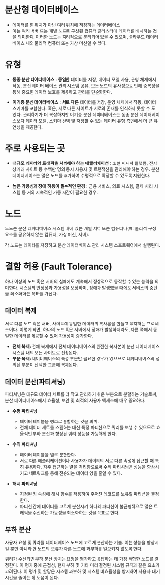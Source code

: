 # 분산형 데이터베이스

- 데이터를 한 위치가 아닌 여러 위치에 저장하는 데이터베이스
- 이는 여러 서버 또는 개별 노드로 구성된 컴퓨터 클러스터에 데이터를 배치하는 것을 의미한다. 이러한 노드는 지리적으로 분리되어 있을 수 있으며, 클라우드 데이터베이스 내의 물리적 컴퓨터 또는 가상 머신일 수 있다.

# 유형

- **동종 분산 데이터베이스** : **동일한** 데이터를 저장, 데이터 모델 사용, 운영 체제에서 작동, 분산 데이터 베이스 관리 시스템 공유. 모든 노드의 유사성으로 인해 중복성을 통해 중요한 데이터 보호를 제공하고 관리를 단순화한다.

- **이기종 분산 데이터베이스** : **서로 다른** 데이터를 저장, 운영 체제에서 작동, 데이터 스키마를 포함한다. 혹은, 서로 다른 사이트가 서로의 존재를 인식하지 못할 수 도 있다. 관리하기가 더 복잡하지만 이기종 분산 데이터베이스는 동종 분산 데이터베이스보다 데이터 모델, 스키마 선택 및 저장할 수 있는 데이터 유형 측면에서 더 큰 유연성을 제공한다.

# 주로 사용되는 곳

- **대규모 데이터와 트래픽을 처리해야 하는 애플리케이션** : 소셜 미디어 플랫폼, 전자 상거래 사이트 등 수백만 명의 동시 사용자 및 트랜잭션을 관리해야 하는 경우. 분산 데이터베이스는 많은 노드를 추가하여 수평적으로 확장할 수 있도록 지원한다.

- **높은 가용성과 장애 허용이 필수적인 환경** : 금융 서비스, 의료 시스템, 결제 처리 시스템 등 거의 지속적인 가동 시간이 필요한 경우.

# 노드

노드는 분산 데이터베이스 시스템 내에 있는 개별 서버 또는 컴퓨터다(예: 물리적 구성 요소를 공유하지 않는 컴퓨터, 가상 머신, 서버).

각 노드는 데이터를 저장하고 분산 데이터베이스 관리 시스템 소프트웨어에서 실행된다.

# 결함 허용 (Fault Tolerance)

하나 이상의 노드 혹은 서버의 실패에도 계속해서 정상적으로 동작할 수 있는 능력을 의미한다. 시스템의 안정성과 가용성을 보장하며, 장애가 발생했을 때에도 서비스의 중단을 최소화하는 목표를 가진다.

## 데이터 복제

서로 다른 노드 혹은 서버, 사이트에 동일한 데이터의 복사본을 만들고 유지하는 프로세스이다. 이렇게 되면, 하나의 노드 혹은 서버에서 장애가 발생하더라도, 다른 쪽에서 동일한 데이터를 제공할 수 있어 가용성이 증가한다.

- **전체 복제:** 전체 복제에서 전체 데이터베이스의 완전한 복사본이 분산 데이터베이스 시스템 내의 모든 사이트로 전송된다.
- **부분 복제:** 데이터베이스의 특정 부분만 필요한 경우가 있으므로 데이터베이스의 정의된 부분이 선택한 그룹에 복제된다.

## 데이터 분산(파티셔닝)

파티셔닝은 대규모 데이터 세트를 더 작고 관리하기 쉬운 부분으로 분할하는 기술로써, 분산 데이터베이스에서 효율성, 보안 및 최적의 사용자 액세스에 매우 중요하다.

- **수평 파티셔닝**

  - 데이터 테이블을 행으로 분할하는 것을 의미.
  - 전체 데이터 세트를 스캔하는 대신 특정 파티션으로 쿼리를 보낼 수 있으므로 효율적인 부하 분산과 향상된 쿼리 성능을 가능하게 한다.

- **수직 파티셔닝**

  - 데이터 테이블을 열로 분할한다.
  - 서로 다른 애플리케이션이나 사용자가 데이터의 서로 다른 속성에 접근할 때 특히 유용하다. 자주 접근하는 열을 격리함으로써 수직 파티셔닝은 성능을 향상시키고 네트워크를 통해 전송되는 데이터 양을 줄일 수 있다.

- **해시 파티셔닝**
  - 지정된 키 속성에 해시 함수를 적용하여 주어진 레코드를 보유할 파티션을 결정한다.
  - 파티션 간에 데이터를 고르게 분산시켜 하나의 파티션이 불균형적으로 많은 트래픽을 수신하는 가능성을 최소화하는 것을 목표로 한다.

## 부하 분산

사용자 요청 및 쿼리를 데이터베이스 노드에 고르게 분산하는 기술. 이는 성능을 향상시킬 뿐만 아니라 한 노드의 오류가 다른 노드에 과부하를 일으키지 않도록 한다.

쿼리가 수신되면 부하 분산 장치는 요청을 평가하고 응답하는 데 가장 적합한 노드를 결정한다. 이 평가 중에 근접성, 현재 부하 및 기타 미리 결정된 시스템 규칙과 같은 요소가 고려된다. 이 평가 및 할당은 시스템 과부하 및 시스템 비효율성을 방지하여 사용자 대기 시간을 줄이는 데 도움이 된다.
